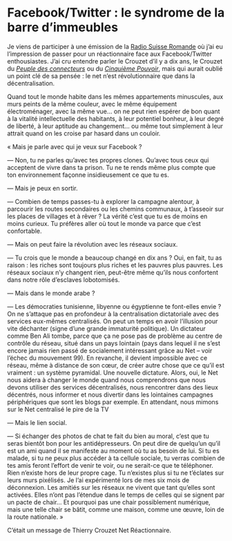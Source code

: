 # Facebook/Twitter&nbsp;: le syndrome de la barre d’immeubles

Je viens de participer à une émission de la [Radio Suisse Romande](http://www.rts.ch/radio/) où j’ai eu l’impression de passer pour un réactionnaire face aux Facebook/Twitter enthousiastes. J’ai cru entendre parler le Crouzet d’il y a dix ans, le Crouzet du [*Peuple des connecteurs*](https://tcrouzet.com/le-peuple-des-connecteurs/) ou du [*Cinquième Pouvoir*](https://tcrouzet.com/le-cinquieme-pouvoir/), mais qui aurait oublié un point clé de sa pensée : le net n’est révolutionnaire que dans la décentralisation.<span id="more-33228"></span>

Quand tout le monde habite dans les mêmes appartements minuscules, aux murs peints de la même couleur, avec le même équipement électroménager, avec la même vue… on ne peut rien espérer de bon quant à la vitalité intellectuelle des habitants, à leur potentiel bonheur, à leur degré de liberté, à leur aptitude au changement… ou même tout simplement à leur attrait quand on les croise par hasard dans un couloir.

« Mais je parle avec qui je veux sur Facebook ?

— Non, tu ne parles qu’avec tes propres clones. Qu’avec tous ceux qui acceptent de vivre dans ta prison. Tu ne te rends même plus compte que ton environnement façonne insidieusement ce que tu es.

— Mais je peux en sortir.

— Combien de temps passes-tu à explorer la campagne alentour, à parcourir les routes secondaires ou les chemins communaux, à t’asseoir sur les places de villages et à rêver ? La vérité c’est que tu es de moins en moins curieux. Tu préfères aller où tout le monde va parce que c’est confortable.

— Mais on peut faire la révolution avec les réseaux sociaux.

— Tu crois que le monde a beaucoup changé en dix ans ? Oui, en fait, tu as raison : les riches sont toujours plus riches et les pauvres plus pauvres. Les réseaux sociaux n’y changent rien, peut-être même qu’ils nous confortent dans notre rôle d’esclaves lobotomisés.

— Mais dans le monde arabe ?

— Les démocraties tunisienne, libyenne ou égyptienne te font-elles envie ? On ne s’attaque pas en profondeur à la centralisation dictatoriale avec des services eux-mêmes centralisés. On peut un temps en avoir l’illusion pour vite déchanter (signe d’une grande immaturité politique). Un dictateur comme Ben Ali tombe, parce que ça ne pose pas de problème au centre de contrôle du réseau, situé dans un pays lointain (pays dans lequel il ne s’est encore jamais rien passé de socialement intéressant grâce au Net – voir l’échec du mouvement 99). En revanche, il devient impossible avec ce réseau, même à distance de son cœur, de créer autre chose que ce qu’il est vraiment : un système pyramidal. Une nouvelle dictature. Alors, oui, le Net nous aidera à changer le monde quand nous comprendrons que nous devons utiliser des services décentralisés, nous rencontrer dans des lieux décentrés, nous informer et nous divertir dans les lointaines campagnes périphériques que sont les blogs par exemple. En attendant, nous mimons sur le Net centralisé le pire de la TV

— Mais le lien social.

— Si échanger des photos de chat te fait du bien au moral, c’est que tu seras bientôt bon pour les antidépresseurs. On peut dire de quelqu’un qu’il est un ami quand il se manifeste au moment où tu as besoin de lui. Si tu es malade, si tu ne peux plus accéder à ta cellule sociale, tu verras combien de tes amis feront l’effort de venir te voir, ou ne serait-ce que te téléphoner. Rien n’existe hors de leur propre cage. Tu n’existes plus si tu ne t’éclates sur leurs murs pixélisés. Je l’ai expérimenté lors de mes six mois de déconnexion. Les amitiés sur les réseaux ne vivent que tant qu’elles sont activées. Elles n’ont pas l’étendue dans le temps de celles qui se signent par un pacte de chair… Et pourquoi pas une chair possiblement numérique, mais une telle chair se bâtit, comme une maison, comme une œuvre, loin de la route nationale. »

C’était un message de Thierry Crouzet Net Réactionnaire.